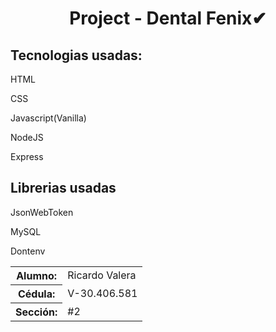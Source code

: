<h1 align="center">Project - Dental Fenix✔</h1>
<h2>Tecnologias usadas: </h2>
<p>HTML</p>
<p>CSS</p>
<p>Javascript(Vanilla)</p>
<p>NodeJS</p>
<p>Express</p>
<h2>Librerias usadas</h2>
<p>JsonWebToken</p>
<p>MySQL</p>
<p>Dontenv</p>
<table>
  <tr>
    <th>Alumno: </td>
    <td>Ricardo Valera</th>
  </tr>
  <tr>
    <th>Cédula: </td>
    <td>V-30.406.581</th>
  </tr>
  <tr>
    <th>Sección: </td>
    <td>#2</th>
  </tr>
</table>
